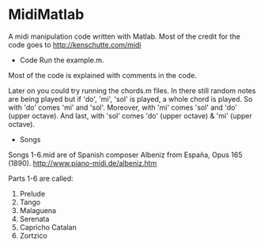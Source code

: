 # MidiMatlab
A midi manipulation code written with Matlab. Most of the credit for the code goes to http://kenschutte.com/midi

- Code
Run the example.m. 

Most of the code is explained with comments in the code. 

Later on you could try running the chords.m files. In there still random notes are being played but if 'do', 'mi', 'sol' is played, a whole chord is played. So with 'do' comes 'mi' and 'sol'. Moreover, with 'mi' comes 'sol' and 'do' (upper octave). And last, with 'sol' comes 'do' (upper octave) & 'mi' (upper octave).

- Songs

Songs 1-6.mid are of Spanish composer Albeniz from España, Opus 165 (1890). http://www.piano-midi.de/albeniz.htm

Parts 1-6 are called:

1) Prelude
2) Tango
3) Malaguena
4) Serenata
5) Capricho Catalan
6) Zortzico